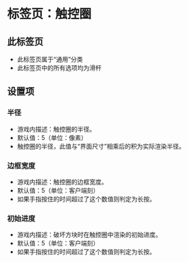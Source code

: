# 标签页：触控圈

## 此标签页

- 此标签页属于“通用”分类
- 此标签页中的所有选项均为滑杆

## 设置项

### 半径

- 游戏内描述：触控圈的半径。
- 默认值：5（单位：像素）
- 触控圈的半径，此值与“界面尺寸”相乘后的积为实际渲染半径。

### 边框宽度

- 游戏内描述：触控圈的边框宽度。
- 默认值：5（单位：客户端刻）
- 如果手指按住的时间超过了这个数值则判定为长按。

### 初始进度

- 游戏内描述：破坏方块时在触控圈中渲染的初始进度。
- 默认值：5（单位：客户端刻）
- 如果手指按住的时间超过了这个数值则判定为长按。
